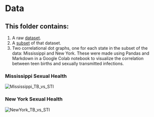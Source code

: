 # **Data**
## This folder contains:
1. A raw [dataset](https://github.com/AliciaGebara/Sexual_Health_In_MS_and_NY/blob/main/Data/CountyHealthData_2014-2015.csv).
2. A [subset](https://github.com/AliciaGebara/Sexual_Health_In_MS_and_NY/blob/main/Data/MSandNY.csv) of that dataset.
3. Two correlational dot graphs, one for each state in the subset of the data: Mississippi and New York. These were made using Pandas and Markdown in a Google Colab notebook to visualize the correlation between teen births and sexually transmitted infections.

### **Mississippi Sexual Health**
![Mississippi_TB_vs_STI](https://github.com/user-attachments/assets/83003c38-ae14-447e-a010-e22e21b79039)

### **New York Sexual Health**
![NewYork_TB_vs_STI](https://github.com/user-attachments/assets/6b57522c-08c7-4900-ac6c-b702e55a3400)

